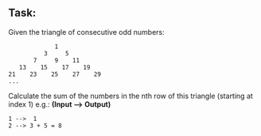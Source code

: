 ## Task:
Given the triangle of consecutive odd numbers:

```
             1
          3     5
       7     9    11
   13    15    17    19
21    23    25    27    29
...
```

Calculate the sum of the numbers in the nth row of this triangle (starting at index 1) e.g.: **(Input --> Output)**

```
1 -->  1
2 --> 3 + 5 = 8
```